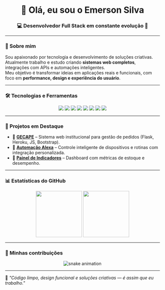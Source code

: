 <h1 align="center">👋 Olá, eu sou o Emerson Silva</h1>
<h3 align="center">💻 Desenvolvedor Full Stack em constante evolução 🚀</h3>

---

### 🚀 Sobre mim
Sou apaixonado por tecnologia e desenvolvimento de soluções criativas.  
Atualmente trabalho e estudo criando **sistemas web completos**, integrações com APIs e automações inteligentes.  
Meu objetivo é transformar ideias em aplicações reais e funcionais, com foco em **performance, design e experiência do usuário**.

---

### 🛠️ Tecnologias e Ferramentas
<p align="center">
  <img src="https://img.shields.io/badge/Python-3776AB?style=for-the-badge&logo=python&logoColor=white"/>
  <img src="https://img.shields.io/badge/Flask-000000?style=for-the-badge&logo=flask&logoColor=white"/>
  <img src="https://img.shields.io/badge/JavaScript-F7DF1E?style=for-the-badge&logo=javascript&logoColor=black"/>
  <img src="https://img.shields.io/badge/HTML5-E34F26?style=for-the-badge&logo=html5&logoColor=white"/>
  <img src="https://img.shields.io/badge/CSS3-1572B6?style=for-the-badge&logo=css3&logoColor=white"/>
  <img src="https://img.shields.io/badge/Heroku-430098?style=for-the-badge&logo=heroku&logoColor=white"/>
  <img src="https://img.shields.io/badge/Git-F05032?style=for-the-badge&logo=git&logoColor=white"/>
  <img src="https://img.shields.io/badge/GitHub-181717?style=for-the-badge&logo=github&logoColor=white"/>
</p>

---

### 📌 Projetos em Destaque
- 🔹 [**GECAPE**](#) – Sistema web institucional para gestão de pedidos (Flask, Heroku, JS, Bootstrap).
- 🔹 [**Automação Alexa**](#) – Controle inteligente de dispositivos e rotinas com integração personalizada.
- 🔹 [**Painel de Indicadores**](#) – Dashboard com métricas de estoque e desempenho.

---

### 📊 Estatísticas do GitHub
<p align="center">
  <img src="https://github-readme-stats.vercel.app/api?username=ermelsu&show_icons=true&theme=tokyonight" height="150"/>
  <img src="https://github-readme-stats.vercel.app/api/top-langs/?username=ermelsu&layout=compact&theme=tokyonight" height="150"/>
</p>

---

### 🐍 Minhas contribuições
<p align="center">
  <img src="https://raw.githubusercontent.com/ermelsu/ermelsu/output/github-contribution-grid-snake.svg" alt="snake animation"/>
</p>

---

💬 *"Código limpo, design funcional e soluções criativas — é assim que eu trabalho."*
